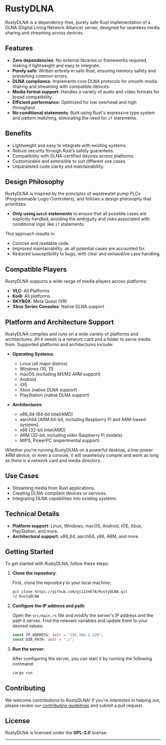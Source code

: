 # RustyDLNA

RustyDLNA is a dependency-free, purely safe Rust implementation of a DLNA (Digital Living Network Alliance) server, designed for seamless media sharing and streaming across devices.

## Features

- **Zero dependencies**: No external libraries or frameworks required, making it lightweight and easy to integrate.
- **Purely safe**: Written entirely in safe Rust, ensuring memory safety and preventing common errors.
- **DLNA compliance**: Implements core DLNA protocols for smooth media sharing and streaming with compatible devices.
- **Media format support**: Handles a variety of audio and video formats for broad compatibility.
- **Efficient performance**: Optimized for low overhead and high throughput.
- **No conditional statements**: Built using Rust's expressive type system and pattern matching, eliminating the need for `if` statements.

## Benefits

- Lightweight and easy to integrate with existing systems.
- Robust security through Rust’s safety guarantees.
- Compatibility with DLNA-certified devices across platforms.
- Customizable and extensible to suit different use cases.
- Unparalleled code clarity and maintainability.

## Design Philosophy

RustyDLNA is inspired by the principles of wastewater pump PLCs (Programmable Logic Controllers), and follows a design philosophy that prioritizes:

- **Only using `match` statements** to ensure that all possible cases are explicitly handled, avoiding the ambiguity and risks associated with conditional logic like `if` statements.

This approach results in:

- Concise and readable code.
- Improved maintainability, as all potential cases are accounted for.
- Reduced susceptibility to bugs, with clear and exhaustive case handling.

## Compatible Players

RustyDLNA supports a wide range of media players across platforms:

- **VLC**: All Platforms
- **Kodi**: All platforms
- **SKYBOX**: Meta Quest (VR)
- **Xbox Series Consoles**: Native DLNA support

## Platform and Architecture Support

RustyDLNA compiles and runs on a wide variety of platforms and architectures. All it needs is a network card and a folder to serve media from. Supported platforms and architectures include:

- **Operating Systems**:
  - Linux (all major distros)
  - Windows (10, 11)
  - macOS (including M1/M2 ARM support)
  - Android
  - iOS
  - Xbox (native DLNA support)
  - PlayStation (native DLNA support)

- **Architectures**:
  - x86_64 (64-bit Intel/AMD)
  - aarch64 (ARM 64-bit, including Raspberry Pi and ARM-based systems)
  - x86 (32-bit Intel/AMD)
  - ARM (32-bit, including older Raspberry Pi models)
  - MIPS, PowerPC (experimental support)

Whether you're running RustyDLNA on a powerful desktop, a low-power ARM device, or even a console, it will seamlessly compile and work as long as there is a network card and media directory.

## Use Cases

- Streaming media from Rust applications.
- Creating DLNA-compliant devices or services.
- Integrating DLNA capabilities into existing systems.

## Technical Details

- **Platform support**: Linux, Windows, macOS, Android, iOS, Xbox, PlayStation, and more.
- **Architectural support**: x86_64, aarch64, x86, ARM, and more.

## Getting Started

To get started with RustyDLNA, follow these steps:

1. **Clone the repository**:

   First, clone the repository to your local machine:

   ```bash
   git clone https://github.com/pj1234678/RustyDLNA.git
   cd RustyDLNA
   ```

2. **Configure the IP address and path**:

   Open the `src/main.rs` file and modify the server's IP address and the path it serves. Find the relevant variables and update them to your desired values:

   ```rust
   const IP_ADDRESS: &str = "192.168.2.220";
   const DIR_PATH: &str = "./";
   ```

3. **Run the server**:

   After configuring the server, you can start it by running the following command:

   ```bash
   cargo run
   ```

## Contributing

We welcome contributions to RustyDLNA! If you're interested in helping out, please review our [contributing guidelines](CONTRIBUTING.md) and submit a pull request.

## License

RustyDLNA is licensed under the **GPL-3.0** license.

---
